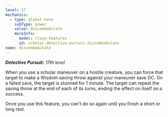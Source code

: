 ```yaml
---
level: 17
mechanics:
  - type: global-note
    subType: power
    value: discombobulate
    moreInfo:
      model: class-features
      id: scholar.detective-pursuit.discombobulate
name: discombobulate
---
```

_**Detective Pursuit:** 17th level_
When you use a scholar maneuver on a hostile creature, you can force that target to make a Wisdom saving throw against your maneuver save DC. On a failed save, the target is stunned for 1 minute. The target can repeat the saving throw at the end of each of its turns, ending the effect on itself on a success.
Once you use this feature, you can't do so again until you finish a short or long rest.